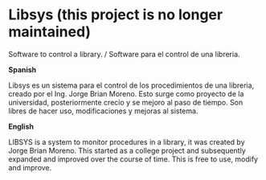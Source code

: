 # Libsys (this project is no longer maintained)
Software to control a library. / Software para el control de una libreria.

<b>Spanish</b>

Libsys es un sistema para el control de los procedimientos de una libreria, creado por el Ing. Jorge Brian Moreno. Esto surge como proyecto de la universidad, posteriormente crecio y se mejoro al paso de tiempo. Son libres de hacer uso, modificaciones y mejoras al sistema.

<b>English</b>

LIBSYS is a system to monitor procedures in a library, it was created by Jorge Brian Moreno. This started as a college project and subsequently expanded and improved over the course of time. This is free to use, modify and improve.

